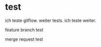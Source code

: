 # test

ich teste gitflow.
 weiter tests.
ich teste weiter.

feature branch test

merge request test